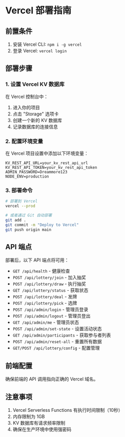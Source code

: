 # Vercel 部署指南

## 前置条件

1. 安装 Vercel CLI: `npm i -g vercel`
2. 登录 Vercel: `vercel login`

## 部署步骤

### 1. 设置 Vercel KV 数据库

在 Vercel 控制台中：
1. 进入你的项目
2. 点击 "Storage" 选项卡
3. 创建一个新的 KV 数据库
4. 记录数据库的连接信息

### 2. 配置环境变量

在 Vercel 项目设置中添加以下环境变量：

```
KV_REST_API_URL=your_kv_rest_api_url
KV_REST_API_TOKEN=your_kv_rest_api_token
ADMIN_PASSWORD=Dreammore123
NODE_ENV=production
```

### 3. 部署命令

```bash
# 部署到 Vercel
vercel --prod

# 或者通过 Git 自动部署
git add .
git commit -m "Deploy to Vercel"
git push origin main
```

## API 端点

部署后，以下 API 端点将可用：

- `GET /api/health` - 健康检查
- `POST /api/lottery/join` - 加入抽奖
- `POST /api/lottery/draw` - 执行抽奖
- `GET /api/lottery/status` - 获取状态
- `POST /api/lottery/deal` - 发牌
- `POST /api/lottery/pick` - 选牌
- `POST /api/admin/login` - 管理员登录
- `POST /api/admin/logout` - 管理员登出
- `GET /api/admin/me` - 管理员状态
- `POST /api/admin/set-state` - 设置活动状态
- `GET /api/admin/participants` - 获取参与者列表
- `POST /api/admin/reset-all` - 重置所有数据
- `GET/POST /api/lottery/config` - 配置管理

## 前端配置

确保前端的 API 调用指向正确的 Vercel 域名。

## 注意事项

1. Vercel Serverless Functions 有执行时间限制（10秒）
2. 内存限制为 1GB
3. KV 数据库有请求频率限制
4. 确保在生产环境中使用强密码

